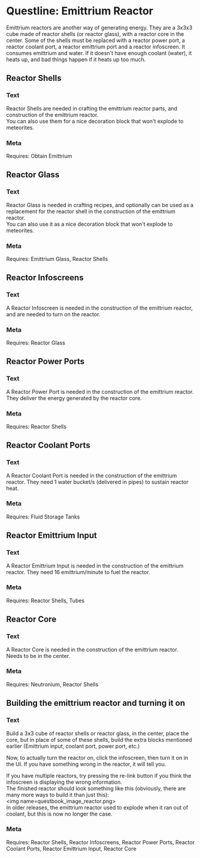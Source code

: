 
# Questline: Emittrium Reactor

Emittrium reactors are another way of generating energy. They are a 3x3x3 cube made of reactor shells (or reactor glass), with a reactor core in the center. Some of the shells must be replaced with a reactor power port, a reactor coolant port, a reactor emittrium port and a reactor infoscreen. It consumes emittrium and water.
If it doesn't have enough coolant (water), it heats up, and bad things happen if it heats up too much.

## Reactor Shells

### Text

Reactor Shells are needed in crafting the emittrium reactor parts, and construction of the emittrium reactor.  
You can also use them for a nice decoration block that won't explode to meteorites.

### Meta

Requires: Obtain Emittrium

## Reactor Glass

### Text

Reactor Glass is needed in crafting recipes, and optionally can be used as a replacement for the reactor shell in the construction of the emittrium reactor.  
You can also use it as a nice decoration block that won't explode to meteorites.

### Meta

Requires: Emittrium Glass, Reactor Shells

## Reactor Infoscreens

### Text

A Reactor Infoscreen is needed in the construction of the emittrium reactor, and are needed to turn on the reactor.

### Meta

Requires: Reactor Glass

## Reactor Power Ports

### Text

A Reactor Power Port is needed in the construction of the emittrium reactor. They deliver the energy generated by the reactor core.

### Meta

Requires: Reactor Shells

## Reactor Coolant Ports

### Text

A Reactor Coolant Port is needed in the construction of the emittrium reactor. They need 1 water bucket/s (delivered in pipes) to sustain reactor heat.

### Meta

Requires: Fluid Storage Tanks

## Reactor Emittrium Input

### Text

A Reactor Emittrium Input is needed in the construction of the emittrium reactor. They need 16 emittrium/minute to fuel the reactor.

### Meta

Requires: Reactor Shells, Tubes

## Reactor Core

### Text

A Reactor Core is needed in the construction of the emittrium reactor. Needs to be in the center.

### Meta

Requires: Neutronium, Reactor Shells

## Building the emittrium reactor and turning it on

### Text

Build a 3x3 cube of reactor shells or reactor glass, in the center, place the core, but in place of some of these shells, build the extra blocks mentioned earlier (Emittrium input, coolant port, power port, etc.)  
  
Now, to actually turn the reactor on, click the infoscreen, then turn it on in the UI. If you have something wrong in the reactor, it will tell you.  
  
If you have multiple reactors, try pressing the re-link button if you think the infoscreen is displaying the wrong information.  
The finished reactor should look something like this (obviously, there are many more ways to build it than just this):  
\<img name=questbook_image_reactor.png\>  
In older releases, the emittrium reactor used to explode when it ran out of coolant, but this is now no longer the case.

### Meta

Requires: Reactor Shells, Reactor Infoscreens, Reactor Power Ports, Reactor Coolant Ports, Reactor Emittrium Input, Reactor Core